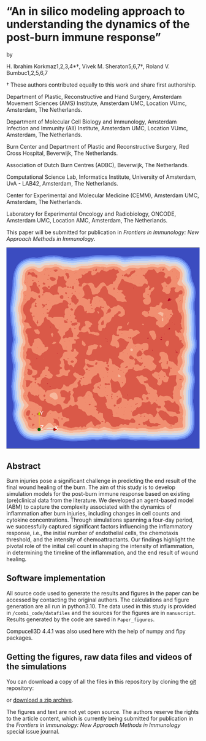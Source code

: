 # “An in silico modeling approach to understanding the dynamics of the post-burn immune response”

by

H. Ibrahim Korkmaz1,2,3,4*†, Vivek M. Sheraton5,6,7†, Roland V. Bumbuc1,2,5,6,7

† These authors contributed equally to this work and share first authorship.

Department of Plastic, Reconstructive and Hand Surgery, Amsterdam Movement Sciences (AMS) Institute, Amsterdam UMC, Location VUmc, Amsterdam, The Netherlands.

Department of Molecular Cell Biology and Immunology, Amsterdam Infection and Immunity (AII) Institute, Amsterdam UMC, Location VUmc, Amsterdam, The Netherlands.

Burn Center and Department of Plastic and Reconstructive Surgery, Red Cross Hospital, Beverwijk, The Netherlands.

Association of Dutch Burn Centres (ADBC), Beverwijk, The Netherlands.

Computational Science Lab, Informatics Institute, University of Amsterdam, UvA - LAB42, Amsterdam, The Netherlands.

Center for Experimental and Molecular Medicine (CEMM), Amsterdam UMC, Amsterdam, The Netherlands.

Laboratory for Experimental Oncology and Radiobiology, ONCODE, Amsterdam UMC, Location AMC, Amsterdam, The Netherlands.



This paper will be submitted for publication in *Frontiers in Immunology: New Approach Methods in Immunology*.

![](https://github.com/youwillfindinfinity/post_burn_immune_response/blob/8f2af0e6082c1acdeabf84115769948ae6816db4/endothelial_experiment_fixed_modulus/E4/2D%20data/iter_4_il8_700kmcs.png)



## Abstract

Burn injuries pose a significant challenge in predicting the end result of the final wound healing of the burn. The aim of this study is to develop simulation models for the post-burn immune response based on existing (pre)clinical data from the literature. We developed an agent-based model (ABM) to capture the complexity associated with the dynamics of inflammation after burn injuries, including changes in cell counts and cytokine concentrations. Through simulations spanning a four-day period, we successfully captured significant factors influencing the inflammatory response, i.e., the initial number of endothelial cells, the chemotaxis threshold, and the intensity of chemoattractants. Our findings highlight the pivotal role of the initial cell count in shaping the intensity of inflammation, in determining the timeline of the inflammation, and the end result of wound healing.


## Software implementation


All source code used to generate the results and figures in the paper can be accessed by contacting the original authors.
The calculations and figure generation are all run in python3.10.
The data used in this study is provided in `/combi_code/datafiles` and the sources for the figures are in `manuscript`.
Results generated by the code are saved in `Paper_figures`.

Compucell3D 4.4.1 was also used here with the help of numpy and fipy packages.

## Getting the figures, raw data files and videos of the simulations

You can download a copy of all the files in this repository by cloning the
[git](http://youwillfindinfinity/post_burn_immune_response) repository:

or [download a zip archive](https://github.com/youwillfindinfinity/post_burn_immune_response.zip).


The figures and text are not yet open source. The authors reserve the rights to the
article content, which is currently being submitted for publication in the
*Frontiers in Immunology: New Approach Methods in Immunology* special issue journal.
